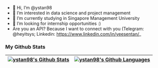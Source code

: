 - 👋 Hi, I’m @ystan98
- 👀 I’m interested in data science and project management
- 🌱 I’m currently studying in Singapore Management University
- 💞️ I’m looking for internship opportunities :)
- Are you an API? Because I want to connect with you (Telegram: @heyitsys; Linkedin: https://www.linkedin.com/in/yeesentan/_


### My Github Stats
| <a href='https://github.com/anuraghazra/github-readme-stats#github-stats-card'><img align="center" src="https://github-readme-stats.vercel.app/api?username=ystan98&count_private=true&show_icons=true&theme=buefy&hide_border=true" alt="ystan98's Github Stats" /></a> | <a href='https://github.com/anuraghazra/github-readme-stats#top-languages-card'><img align="center" src="https://github-readme-stats.vercel.app/api/top-langs/?username=ystan98&langs_count=6&layout=compact&theme=buefy&hide_border=true" alt="ystan98's Github Languages" /></a> |
| ------------- | ------------- |

